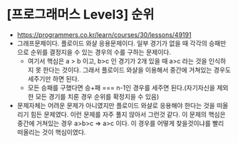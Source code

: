 # [프로그래머스 Level3] 순위
- https://programmers.co.kr/learn/courses/30/lessons/49191
- 그래프문제이다. 플로이드 와샬 응용문제이다. 일부 경기가 없을 때 각각의 승패만으로 순위를 결정지을 수 있는 경우의 수를 구하는 문제이다.
  - 여기서 핵심은 a > b 이고, b>c 인 경기가 2개 있을 때 a>c 라는 것을 인식하지 못 한다는 것이다. 그래서 플로이드 와샬을 이용해서 중간에 거쳐있는 경우도 세주기만 하면 된다.
  - 모든 승패를 구했다면 승+패 === n-1인 경우를 세주면 된다.(자기자신을 제외한 모든 경기를 치룬 경우 순위를 확정지을 수 있음)
- 문제자체는 어려운 문제가 아니였지만 플로이드 와샬로 응용해야 한다는 것을 떠올리기 힘든 문제였다. 이런 문제를 자주 풀지 않아서 그런것 같다. 이 문제의 핵심은 중간에 거쳐있는 경우 a>b>c => a>c 이다. 이 경우를 어떻게 찾을것이냐를 빨리 떠올리는 것이 핵심이였다.